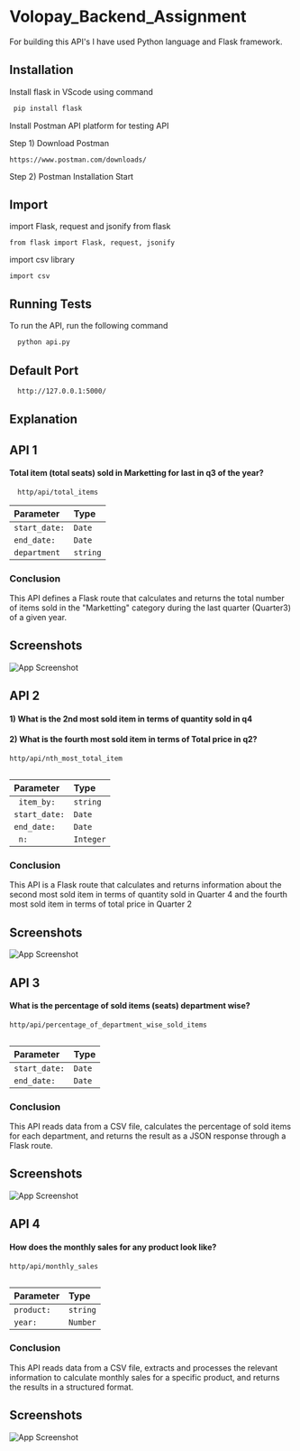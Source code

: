 # Volopay_Backend_Assignment
For building this API's I have used Python language and Flask framework.

## Installation

Install flask in VScode using command
```bash
 pip install flask
```

Install Postman API platform for testing API

Step 1) Download Postman

    https://www.postman.com/downloads/

Step 2)  Postman Installation Start

## Import

import Flask, request and jsonify from flask

    from flask import Flask, request, jsonify

import csv library

    import csv

## Running Tests

To run the API, run the following command

```bash
  python api.py
```

## Default Port
```bash
  http://127.0.0.1:5000/
```

## Explanation



    
## API 1

#### Total item (total seats) sold in Marketting for last in q3 of the year?

```
  http/api/total_items
```

| Parameter | Type                |
| :-------- | :------- | 
| `start_date:` | `Date` | 
| `end_date:` | `Date` | 
| `department` | `string` | 

### Conclusion

This API defines a Flask route that calculates and returns the total number of items sold in the "Marketting" category during the last quarter (Quarter3) of a given year.

## Screenshots

![App Screenshot](https://github.com/sakshi9401/Volopay_Backend_Assignment/blob/main/postman/API_1.png)


## API 2
#### 1) What is the 2nd most sold item in terms of quantity sold in q4
#### 2) What is the fourth most sold item in terms of Total price in q2?

```
http/api/nth_most_total_item
  
```

| Parameter | Type |  
 :-------- | :------- | 
| ` item_by:`      | `string` | 
| `start_date:` | `Date` | 
| `end_date:` | `Date` | 
| ` n:`      | `Integer` | 

### Conclusion

This API is a Flask route that calculates and returns information about the second most sold item in terms of quantity sold in Quarter 4 and the fourth most sold item in terms of total price in Quarter 2


## Screenshots

![App Screenshot](https://github.com/sakshi9401/Volopay_Backend_Assignment/blob/main/postman/API_2.png)


## API 3
#### What is the percentage of sold items (seats) department wise?

```
http/api/percentage_of_department_wise_sold_items
  
```

| Parameter | Type     | 
| :-------- | :------- | 
| `start_date:`  | `Date` | 
| `end_date:`     | `Date` | 

### Conclusion

This API reads data from a CSV file, calculates the percentage of sold items for each department, and returns the result as a JSON response through a Flask route.


## Screenshots

![App Screenshot]([https://github.com/sakshi9401/Volopay_Backend_Assignment/blob/main/postman/API_2.png](https://github.com/sakshi9401/Volopay_Backend_Assignment/blob/main/postman/API_3.png))



## API 4
#### How does the monthly sales for any product look like?

```
http/api/monthly_sales
  
```

| Parameter | Type     | 
| :-------- | :------- |
| `product: `      | `string` |
| `year: `      | `Number` |

### Conclusion
This API reads data from a CSV file, extracts and processes the relevant information to calculate monthly sales for a specific product, and returns the results in a structured format.

## Screenshots

![App Screenshot](https://github.com/sakshi9401/Volopay_Backend_Assignment/blob/main/postman/API_4.png)







